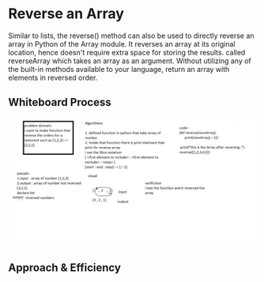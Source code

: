 # Reverse an Array
Similar to lists, the reverse() method can also be used to directly reverse an array in Python of the Array module. It reverses an array at its original location, hence doesn't require extra space for storing the results.
called reverseArray which takes an array as an argument. Without utilizing any of the built-in methods available to your language, return an array with elements in reversed order.


## Whiteboard Process

![code1](array-reverse.PNG)

## Approach & Efficiency
<!-- What approach did you take? Discuss Why. What is the Big O space/time for this approach? -->
